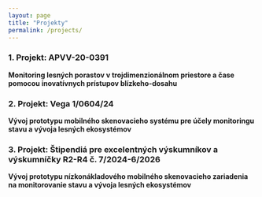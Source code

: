 ```yaml
---
layout: page
title: "Projekty"
permalink: /projects/
---
```


### 1. Projekt: APVV-20-0391  
**Monitoring lesných porastov v trojdimenzionálnom priestore a čase pomocou inovatívnych prístupov blízkeho-dosahu**

### 2. Projekt: Vega 1/0604/24  
**Vývoj prototypu mobilného skenovacieho systému pre účely monitoringu stavu a vývoja lesných ekosystémov**

### 3. Projekt: Štipendiá pre excelentných výskumníkov a výskumníčky R2-R4 č. 7/2024-6/2026  
**Vývoj prototypu nízkonákladového mobilného skenovacieho zariadenia na monitorovanie stavu a vývoja lesných ekosystémov**
